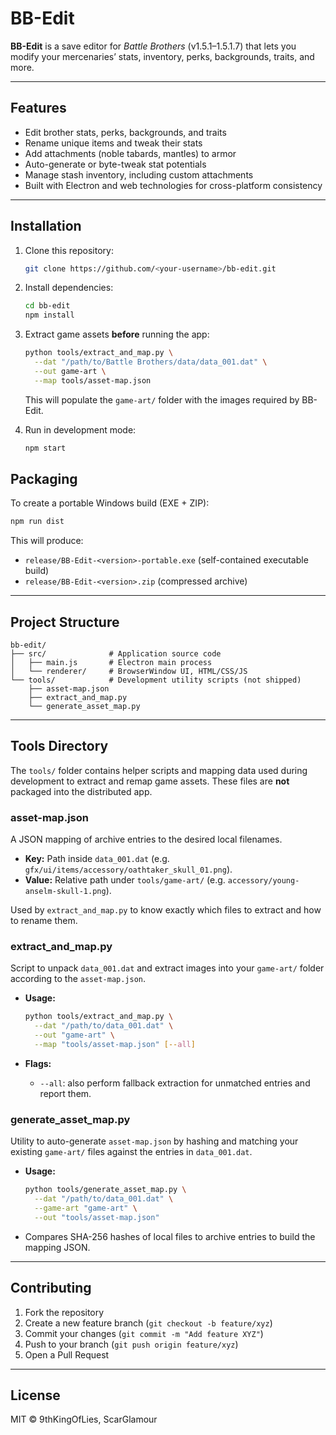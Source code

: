 # BB-Edit

**BB-Edit** is a save editor for _Battle Brothers_ (v1.5.1–1.5.1.7) that lets you modify your mercenaries’ stats, inventory, perks, backgrounds, traits, and more.

---

## Features

- Edit brother stats, perks, backgrounds, and traits
- Rename unique items and tweak their stats
- Add attachments (noble tabards, mantles) to armor
- Auto-generate or byte-tweak stat potentials
- Manage stash inventory, including custom attachments
- Built with Electron and web technologies for cross-platform consistency

---

## Installation

1. Clone this repository:

   ```bash
   git clone https://github.com/<your-username>/bb-edit.git
   ```

2. Install dependencies:

   ```bash
   cd bb-edit
   npm install
   ```

3. Extract game assets **before** running the app:

   ```bash
   python tools/extract_and_map.py \
     --dat "/path/to/Battle Brothers/data/data_001.dat" \
     --out game-art \
     --map tools/asset-map.json
   ```

   This will populate the `game-art/` folder with the images required by BB-Edit.

4. Run in development mode:

   ```bash
   npm start
   ```

## Packaging

To create a portable Windows build (EXE + ZIP):

```bash
npm run dist
```

This will produce:

- `release/BB-Edit-<version>-portable.exe` (self-contained executable build)
- `release/BB-Edit-<version>.zip` (compressed archive)

---

## Project Structure

```
bb-edit/
├── src/              # Application source code
│   ├── main.js       # Electron main process
│   └── renderer/     # BrowserWindow UI, HTML/CSS/JS
└── tools/            # Development utility scripts (not shipped)
    ├── asset-map.json
    ├── extract_and_map.py
    └── generate_asset_map.py
```

---

## Tools Directory

The `tools/` folder contains helper scripts and mapping data used during development to extract and remap game assets. These files are **not** packaged into the distributed app.

### asset-map.json

A JSON mapping of archive entries to the desired local filenames.

- **Key:** Path inside `data_001.dat` (e.g. `gfx/ui/items/accessory/oathtaker_skull_01.png`).
- **Value:** Relative path under `tools/game-art/` (e.g. `accessory/young-anselm-skull-1.png`).

Used by `extract_and_map.py` to know exactly which files to extract and how to rename them.

### extract_and_map.py

Script to unpack `data_001.dat` and extract images into your `game-art/` folder according to the `asset-map.json`.

- **Usage:**

  ```bash
  python tools/extract_and_map.py \
    --dat "/path/to/data_001.dat" \
    --out "game-art" \
    --map "tools/asset-map.json" [--all]
  ```

- **Flags:**

  - `--all`: also perform fallback extraction for unmatched entries and report them.

### generate_asset_map.py

Utility to auto-generate `asset-map.json` by hashing and matching your existing `game-art/` files against the entries in `data_001.dat`.

- **Usage:**

  ```bash
  python tools/generate_asset_map.py \
    --dat "/path/to/data_001.dat" \
    --game-art "game-art" \
    --out "tools/asset-map.json"
  ```

- Compares SHA-256 hashes of local files to archive entries to build the mapping JSON.

---

## Contributing

1. Fork the repository
2. Create a new feature branch (`git checkout -b feature/xyz`)
3. Commit your changes (`git commit -m "Add feature XYZ"`)
4. Push to your branch (`git push origin feature/xyz`)
5. Open a Pull Request

---

## License

MIT © 9thKingOfLies, ScarGlamour
